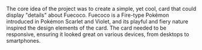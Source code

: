 The core idea of the project was to create a simple, yet cool, card that could display "details" about Fuecoco.
Fuecoco is a Fire-type Pokémon introduced in Pokémon Scarlet and Violet, and its playful and fiery nature inspired the design elements of the card.
The card needed to be responsive, ensuring it looked great on various devices, from desktops to smartphones.
